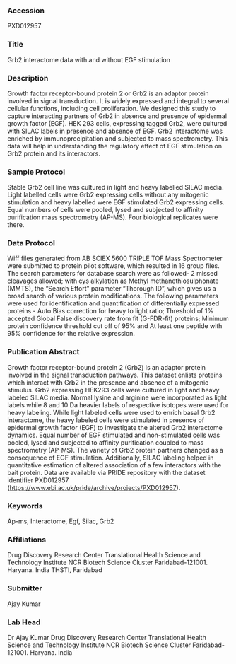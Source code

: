 ### Accession
PXD012957

### Title
Grb2 interactome data with and without EGF stimulation

### Description
Growth factor receptor-bound protein 2 or Grb2 is an adaptor protein involved in signal transduction. It is widely expressed and integral to several cellular functions, including cell proliferation. We designed this study to capture interacting partners of Grb2 in absence and presence of epidermal growth factor (EGF). HEK 293 cells, expressing tagged Grb2, were cultured with SILAC labels in presence and absence of EGF. Grb2 interactome was enriched by immunoprecipitation and subjected to mass spectrometry. This data will help in understanding the regulatory effect of EGF stimulation on Grb2 protein and its interactors.

### Sample Protocol
Stable Grb2 cell line was cultured in light and heavy labelled SILAC media. Light labelled cells were Grb2 expressing cells without any mitogenic stimulation and heavy labelled were EGF stimulated Grb2 expressing cells. Equal numbers of cells were pooled, lysed and subjected to affinity purification mass spectrometry (AP-MS). Four biological replicates were there.

### Data Protocol
Wiff files generated from AB SCIEX 5600 TRIPLE TOF Mass Spectrometer were submitted to protein pilot software, which resulted in 16 group files. The search parameters for database search were as followed- 2 missed cleavages allowed; with cys alkylation as Methyl methanethiosulphonate (MMTS), the “Search Effort” parameter “Thorough ID”, which gives us a broad search of various protein modifications. The following parameters were used for identification and quantification of differentially expressed proteins - Auto Bias correction for heavy to light ratio; Threshold of 1% accepted Global False discovery rate from fit (G-FDR-fit) proteins; Minimum protein confidence threshold cut off of 95% and At least one peptide with 95% confidence for the relative expression.

### Publication Abstract
Growth factor receptor-bound protein 2 (Grb2) is an adaptor protein involved in the signal transduction pathways. This dataset enlists proteins which interact with Grb2 in the presence and absence of a mitogenic stimulus. Grb2 expressing HEK293&#xa0;cells were cultured in light and heavy labeled SILAC media. Normal lysine and arginine were incorporated as light labels while 8 and 10 Da heavier labels of respective isotopes were used for heavy labeling. While light labeled cells were used to enrich basal Grb2 interactome, the heavy labeled cells were stimulated in presence of epidermal growth factor (EGF) to investigate the altered Grb2 interactome dynamics. Equal number of EGF stimulated and non-stimulated cells was pooled, lysed and subjected to affinity purification coupled to mass spectrometry (AP-MS). The variety of Grb2 protein partners changed as a consequence of EGF stimulation. Additionally, SILAC labeling helped in quantitative estimation of altered association of a few interactors with the bait protein. Data are available via PRIDE repository with the dataset identifier PXD012957 (https://www.ebi.ac.uk/pride/archive/projects/PXD012957).

### Keywords
Ap-ms, Interactome, Egf, Silac, Grb2

### Affiliations
Drug Discovery Research Center Translational Health Science and Technology Institute NCR Biotech Science Cluster Faridabad-121001. Haryana. India
THSTI, Faridabad

### Submitter
Ajay Kumar

### Lab Head
Dr Ajay Kumar
Drug Discovery Research Center Translational Health Science and Technology Institute NCR Biotech Science Cluster Faridabad-121001. Haryana. India


